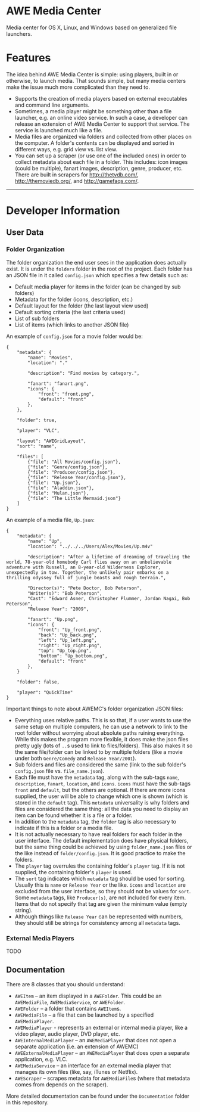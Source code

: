 AWE Media Center
==============

Media center for OS X, Linux, and Windows based on generalized file launchers.

# Features

The idea behind AWE Media Center is simple: using players, built in or otherwise, to launch media.  That sounds simple, but many media centers make the issue much more complicated than they need to.

 + Supports the creation of media players based on external executables and command line arguments.
 + Sometimes, a media player might be something other than a file launcher, e.g. an online video service. In such a case, a developer can release an extension of AWE Media Center to support that service. The service is launched much like a file.
 + Media files are organized via folders and collected from other places on the computer. A folder's contents can be displayed and sorted in different ways, e.g. grid view vs. list view.
 + You can set up a scraper (or use one of the included ones) in order to collect metadata about each file in a folder. This includes: icon images (could be multiple), fanart images, description, genre, producer, etc. There are built in scrapers for <http://thetvdb.com/>, <http://themoviedb.org/>, and <http://gamefaqs.com/>.

---------------

# Developer Information

## User Data

### Folder Organization

The folder organization the end user sees in the application does actually exist. It is under the `folders` folder in the root of the project. Each folder has an JSON file in it called `config.json` which specifies a few details such as:

 + Default media player for items in the folder (can be changed by sub folders)
 + Metadata for the folder (icons, description, etc.)
 + Default layout for the folder (the last layout view used)
 + Default sorting criteria (the last criteria used)
 + List of sub folders
 + List of items (which links to another JSON file)

An example of `config.json` for a movie folder would be:

```
{
	"metadata": {
		"name": "Movies",
		"location": "."

		"description": "Find movies by category.",

		"fanart": "fanart.png",
		"icons": {
			"front": "front.png",
			"default": "front"
		},
	},

	"folder": true,

	"player": "VLC",

	"layout": "AWEGridLayout",
	"sort": "name",

	"files": [
		{"file": "All Movies/config.json"},
		{"file": "Genre/config.json"},
		{"file": "Producer/config.json"},
		{"file": "Release Year/config.json"},
		{"file": "Up.json"},
		{"file": "Aladdin.json"},
		{"file": "Mulan.json"},
		{"file": "The Little Mermaid.json"}
	]
}
```

An example of a media file, `Up.json`:

```
{
	"metadata": {
		"name": "Up",
		"location": "../../../Users/Alex/Movies/Up.m4v"

		"description": "After a lifetime of dreaming of traveling the world, 78-year-old homebody Carl flies away on an unbelievable adventure with Russell, an 8-year-old Wilderness Explorer, unexpectedly in tow. Together, the unlikely pair embarks on a thrilling odyssey full of jungle beasts and rough terrain.",

		"Director(s)": "Pete Doctor, Bob Peterson",
		"Writer(s)": "Bob Peterson",
		"Cast": "Edward Asner, Christopher Plummer, Jordan Nagai, Bob Peterson",
		"Release Year": "2009",

		"fanart": "Up.png",
		"icons": {
			"front": "Up_front.png",
			"back": "Up_back.png",
			"left": "Up_left.png",
			"right": "Up_right.png",
			"top": "Up_top.png",
			"bottom": "Up_bottom.png",
			"default": "front"
		},
	}

	"folder": false,

	"player": "QuickTime"
}
```

Important things to note about AWEMC's folder organization JSON files:

 + Everything uses relative paths. This is so that, if a user wants to use the same setup on multiple computers, he can use a network to link to the root folder without worrying about absolute paths ruining everything. While this makes the program more flexible, it does make the json files pretty ugly (lots of `..`s used to link to files/folders). This also makes it so the same file/folder can be linked to by multiple folders (like a movie under both `Genre/Comedy` and `Release Year/2001`).
 + Sub folders and files are considered the same (link to the sub folder's `config.json` file vs. `file_name.json`).
 + Each file must have the `metadata` tag, along with the sub-tags `name`, `description`, `fanart`, `location`, and `icons`. `icons` must have the sub-tags `front` and `default`, but the others are optional. If there are more icons supplied, the user will be able to change which one is shown (which is stored in the `default` tag). This `metadata` universality is why folders and files are considered the same thing: all the data you need to display an item can be found whether it is a file or a folder.
 + In addition to the `metadata` tag, the `folder` tag is also necessary to indicate if this is a folder or a media file.
 + It is not actually necessary to have real folders for each folder in the user interface. The default implementation does have physical folders, but the same thing could be achieved by using `folder_name.json` files or the like instead of `folder/config.json`. It is good practice to make the folders.
 + The `player` tag overrules the containing folder's `player` tag. If it is not supplied, the containing folder's `player` is used.
 + The `sort` tag indicates which `metadata` tag should be used for sorting. Usually this is `name` or `Release Year` or the like. `icons` and `location` are excluded from the user interface, so they should not be values for `sort`. Some `metadata` tags, like `Producer(s)`, are not included for every item. Items that do not specify that tag are given the minimum value (empty string).
 + Although things like `Release Year` can be represented with numbers, they should still be strings for consistency among all  `metadata` tags.

### External Media Players

TODO

## Documentation

There are 8 classes that you should understand:

 + `AWEItem` – an item displayed in a `AWEFolder`. This could be an `AWEMediaFile`, `AWEMediaService`, or `AWEFolder`.
 + `AWEFolder` – a folder that contains `AWEItem`s.
 + `AWEMediaFile` – a file that can be launched by a specified `AWEMediaPlayer`.
 + `AWEMediaPlayer` - represents an external or internal media player, like a video player, audio player, DVD player, etc.
 + `AWEInternalMediaPlayer` – an `AWEMediaPlayer` that does not open a separate application (i.e. an extension of AWEMC)
 + `AWEExternalMediaPlayer` – an `AWEMediaPlayer` that does open a separate application, e.g. VLC.
 + `AWEMediaService` – an interface for an external media player that manages its own files (like, say, iTunes or Netflix).
 + `AWEScraper` – scrapes metadata for `AWEMediaFile`s (where that metadata comes from depends on the scraper).

More detailed documentation can be found under the `Documentation` folder in this repository.